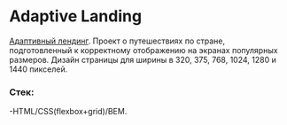 # Adaptive Landing

[Адаптивный лендинг](https://ablehope.github.io/form/). Проект о путешествиях по стране, подготовленный к корректному отображению на экранах популярных размеров.
Дизайн страницы для ширины в 320, 375, 768, 1024, 1280 и 1440 пикселей.

### Стек: 
-HTML/CSS(flexbox+grid)/BEM.
